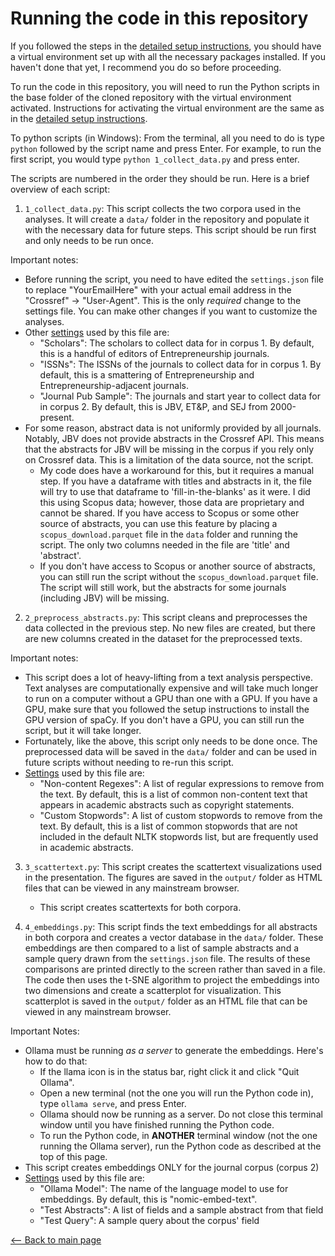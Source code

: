 # Running the code in this repository

If you followed the steps in the [detailed setup instructions](detailed_setup.md), you should have a virtual environment set up with all the necessary packages installed. If you haven't done that yet, I recommend you do so before proceeding.

To run the code in this repository, you will need to run the Python scripts in the base folder of the cloned repository with the virtual environment activated. Instructions for activating the virtual environment are the same as in the [detailed setup instructions](detailed_setup.md).

To python scripts (in Windows): From the terminal, all you need to do is type `python` followed by the script name and press Enter. For example, to run the first script, you would type `python 1_collect_data.py` and press enter.

The scripts are numbered in the order they should be run. Here is a brief overview of each script:

1. `1_collect_data.py`: This script collects the two corpora used in the analyses. It will create a `data/` folder in the repository and populate it with the necessary data for future steps. This script should be run first and only needs to be run once.

Important notes:
- Before running the script, you need to have edited the `settings.json` file to replace "YourEmailHere" with your actual email address in the "Crossref" -> "User-Agent". This is the only *required* change to the settings file. You can make other changes if you want to customize the analyses.
- Other [settings](configuration.md) used by this file are:
    - "Scholars": The scholars to collect data for in corpus 1. By default, this is a handful of editors of Entrepreneurship journals.
    - "ISSNs": The ISSNs of the journals to collect data for in corpus 1. By default, this is a smattering of Entrepreneurship and Entrepreneurship-adjacent journals.
    - "Journal Pub Sample": The journals and start year to collect data for in corpus 2. By default, this is JBV, ET&P, and SEJ from 2000-present.
- For some reason, abstract data is not uniformly provided by all journals. Notably, JBV does not provide abstracts in the Crossref API. This means that the abstracts for JBV will be missing in the corpus if you rely only on Crossref data. This is a limitation of the data source, not the script.
    - My code does have a workaround for this, but it requires a manual step. If you have a dataframe with titles and abstracts in it, the file will try to use that dataframe to 'fill-in-the-blanks' as it were. I did this using Scopus data; however, those data are proprietary and cannot be shared. If you have access to Scopus or some other source of abstracts, you can use this feature by placing a `scopus_download.parquet` file in the `data` folder and running the script. The only two columns needed in the file are 'title' and 'abstract'.
    - If you don't have access to Scopus or another source of abstracts, you can still run the script without the `scopus_download.parquet` file. The script will still work, but the abstracts for some journals (including JBV) will be missing.

2. `2_preprocess_abstracts.py`: This script cleans and preprocesses the data collected in the previous step. No new files are created, but there are new columns created in the dataset for the preprocessed texts.

Important notes:
-  This script does a lot of heavy-lifting from a text analysis perspective. Text analyses are computationally expensive and will take much longer to run on a computer without a GPU than one with a GPU. If you have a GPU, make sure that you followed the setup instructions to install the GPU version of spaCy. If you don't have a GPU, you can still run the script, but it will take longer.
-  Fortunately, like the above, this script only needs to be done once. The preprocessed data will be saved in the `data/` folder and can be used in future scripts without needing to re-run this script.
-  [Settings](configuration.md) used by this file are:
   -  "Non-content Regexes": A list of regular expressions to remove from the text. By default, this is a list of common non-content text that appears in academic abstracts such as copyright statements.
   -  "Custom Stopwords": A list of custom stopwords to remove from the text. By default, this is a list of common stopwords that are not included in the default NLTK stopwords list, but are frequently used in academic abstracts.


3. `3_scattertext.py`: This script creates the scattertext visualizations used in the presentation. The figures are saved in the `output/` folder as HTML files that can be viewed in any mainstream browser.
    - This script creates scattertexts for both corpora.

4. `4_embeddings.py`: This script finds the text embeddings for all abstracts in both corpora and creates a vector database in the `data/` folder. These embeddings are then compared to a list of sample abstracts and a sample query drawn from the `settings.json` file. The results of these comparisons are printed directly to the screen rather than saved in a file. The code then uses the t-SNE algorithm to project the embeddings into two dimensions and create a scatterplot for visualization. This scatterplot is saved in the `output/` folder as an HTML file that can be viewed in any mainstream browser.

Important Notes:
- Ollama must be running *as a server* to generate the embeddings. Here's how to do that:
    - If the llama icon is in the status bar, right click it and click "Quit Ollama".
    - Open a new terminal (not the one you will run the Python code in), type `ollama serve`, and press Enter.
    - Ollama should now be running as a server. Do not close this terminal window until you have finished running the Python code.
    - To run the Python code, in **ANOTHER** terminal window (not the one running the Ollama server), run the Python code as described at the top of this page.
- This script creates embeddings ONLY for the journal corpus (corpus 2)
- [Settings](configuration.md) used by this file are:
    - "Ollama Model": The name of the language model to use for embeddings. By default, this is "nomic-embed-text".
    - "Test Abstracts": A list of fields and a sample abstract from that field
    - "Test Query": A sample query about the corpus' field

[<-- Back to main page](../README.md)